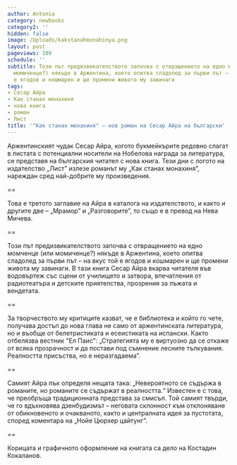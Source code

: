 ```yaml
---
author: Antonia
category: newbooks
category2: ''
hidden: false
image: /Uploads/kakstanahmonahinya.png
layout: post
pageviews: 109
schedule: ''
subtitle: Този път предизвикателството започва с отвращението на едно момченце (или
  момиченце?) някъде в Аржентина, което опитва сладолед за първи път – на вкус той
  е ягодов и кошмарен и ще промени живота му завинаги
tags:
- Сесар Айра
- Как станах монахиня
- нова книга
- роман
- Лист
title: '"Как станах монахиня" – нов роман на Сесар Айра на български'
---
```


Аржентинският чудак Сесар Айра, когото букмейкърите редовно слагат в листата с потенциални носители на Нобелова награда за литература, се представя на българския читател с нова книга. Тези дни с логото на издателство „Лист” излезе романът му „Как станах монахиня”, нареждан сред най-добрите му произведения. 

\==

Това е третото заглавие на Айра в каталога на издателството, и както и другите две – „Мрамор” и „Разговорите”, то също е в превод на Нева Мичева.

\==

Този път предизвикателството започва с отвращението на едно момченце (или момиченце?) някъде в Аржентина, което опитва сладолед за първи път – на вкус той е ягодов и кошмарен и ще промени живота му завинаги. В тази книга Сесар Айра вкарва читателя във водовъртеж със сцени от училището и затвора, впечатления от радиотеатъра и детските приятелства, прозрения за лъжата и вендетата. 

\==

За творчеството му критиците казват, че е библиотека и който го чете, получава достъп до нова глава не само от аржентинската литература, но и въобще от белетристиката и есеистиката на испански. Както отбелязва вестник "Ел Паис": „Стратегията му е виртуозно да се откаже от всяка прозрачност и да постави под съмнение лесните тълкувания. Реалността присъства, но е неразгадаема”.

\==

Самият Айра пък определя нещата така: „Невероятното се съдържа в романите, но романите се съдържат в реалността.“ Известен е с това, че преобръща традиционната представа за смисъл. Той самият твърди, че го вдъхновява дзенбудизмът – неговата склонност към отклоняване от обикновеното и очакваното, както и централната идея за пустотата, според коментара на „Нойе Цюрхер цайтунг”.

\==

Корицата и графичното оформление на книгата са дело на Костадин Кокаланов.